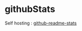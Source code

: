 # githubStats
Self hosting : [github-readme-stats](https://github.com/anuraghazra/github-readme-stats)
